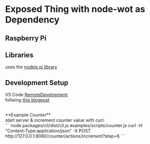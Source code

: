 # Exposed Thing with node-wot as Dependency


## Raspberry Pi

## Libraries
uses the [nodejs pi library](https://github.com/launchcodedev/pi-camera-connect)

## Development Setup

VS Code [RemoteDevelopment](https://marketplace.visualstudio.com/items?itemName=ms-vscode-remote.vscode-remote-extensionpack)
<br>
follwing [this blogpost](https://pythononpow.medium.com/remote-development-on-a-raspberry-pi-with-ssh-and-vscode-a23388e24bc7)

<br>
**Example Counter**<br>
start server & increment counter value with curl:<br>
```
node packages/cli/dist/cli.js examples/scripts/counter.js
curl -H "Content-Type:application/json" -X POST http://127.0.0.1:8080/counter/actions/increment?step=6
```
<br>